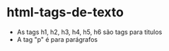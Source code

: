 # html-tags-de-texto

- As tags h1, h2, h3, h4, h5, h6 são tags para titulos
- A tag "p" é para parágrafos 

